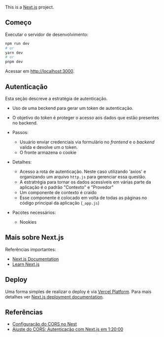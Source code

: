 This is a [Next.js](https://nextjs.org/) project.

## Começo

Executar o servidor de desenvolvimento:

```bash
npm run dev
# or
yarn dev
# or
pnpm dev
```

Acessar em [http://localhost:3000](http://localhost:3000).

## Autenticação

Esta seção descreve a estratégia de autenticação.

- Uso de uma beckend para gerar um token de autenticação.
- O objetivo do token é proteger o acesso aos dados que estão presentes no backend.
- Passos:

  - Usuário enviar credenciais via formulário no _frontend_ e o _backend_ valida e devolve um o token.
  - O fronte armazena o cookie

- Detalhes:

  - Acesso a rota de autenticação. Neste caso utilizando 'axios' e organizando um arquivo `http.js` para gerenciar essa questão.
  - A estratrégia para tornar os dados acessíveis em várias parte da aplicação é o padrão "Contexto" e "Provedor"
  - Um componente de contexto é craido
  - Esse componente é colocado em volta de todas as páginas no código principal da aplicação (`_app.js`)

- Pacotes necessários:
  - Nookies

## Mais sobre Next.js

Referências importantes:

- [Next.js Documentation](https://nextjs.org/docs)
- [Learn Next.js](https://nextjs.org/learn)

## Deploy

Uma forma simples de realizar o deploy é via [Vercel Platform](https://vercel.com/new?utm_medium=default-template&filter=next.js&utm_source=create-next-app&utm_campaign=create-next-app-readme). Para mais detalhes ver [Next.js deployment documentation](https://nextjs.org/docs/deployment).

## Referências

- [Configuração do CORS no Nest](https://docs.nestjs.com/security/cors)
- [Ajuste do CORS: Autenticação com Next.js em 1:20:00](https://www.youtube.com/watch?v=ntnb1nsIpKw)
